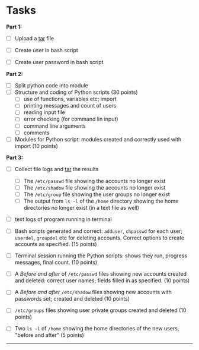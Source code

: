
# Tasks

**Part 1:**

- [ ] Upload a [tar](https://www.gnu.org/software/tar/ "GNU tar - archiving utility") file

- [ ] Create user in bash script
- [ ] Create user password in bash script

**Part 2:**

- [ ]  Split python code into module
- [ ] Structure and coding of Python scripts (30 points)
  - [ ] use of functions, variables etc; import
  - [ ] printing messages and count of users
  - [ ] reading input file
  - [ ] error checking (for command lin input)
  - [ ] command line arguments
  - [ ] comments
- [ ] Modules for Python script: modules created and correctly used with import (10 points)

**Part 3:**

- [ ] Collect file logs and [tar](https://www.gnu.org/software/tar/ "GNU tar - archiving utility") the results
  - [ ] The `/etc/passwd` file showing the accounts no longer exist
  - [ ] The `/etc/shadow` file showing the accounts no longer exist
  - [ ] The `/etc/group` file showing the user groups no longer exist
  - [ ] The output from `ls -l` of the `/home` directory showing the home directories no longer exist (in a text file as well)
- [ ] text logs of program running in terminal

- [ ] Bash scripts generated and correct: `adduser`, `chpasswd` for each user; `userdel`, `groupdel` etc for deleting accounts. Correct options to create accounts as specified. (15 points)
- [ ] Terminal session running the Python scripts: shows they run, progress messages, final count. (10 points)
- [ ] A *Before and after* of `/etc/passwd` files showing new accounts created and deleted: correct user names; fields filled in as specified. (10 points)
- [ ] A *Before and after* `/etc/shadow` files showing new accounts with passwords set; created and deleted (10 points)
- [ ] `/etc/groups` files showing user private groups created and deleted (10 points)
- [ ] Two `ls -l` of `/home` showing the home directories of the new users, "before and after" (5 points)

---
